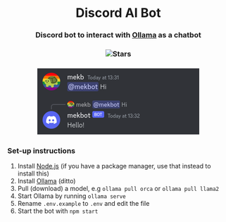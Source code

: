 <div align="center">
    <h1>Discord AI Bot</h1>
    <h3 align="center">Discord bot to interact with <a href="https://github.com/jmorganca/ollama">Ollama</a> as a chatbot</h3>
    <h3><img alt="Stars" src="https://img.shields.io/github/stars/mekb-turtle/discord-ai-bot?display_name=tag&style=for-the-badge" /></h3>
    <h3><img alt="Discord chat with the bot" src="assets/screenshot.png" /></h3>
</div>

### Set-up instructions
1. Install [Node.js](https://nodejs.org) (if you have a package manager, use that instead to install this)
2. Install [Ollama](https://github.com/jmorganca/ollama) (ditto)
3. Pull (download) a model, e.g `ollama pull orca` or `ollama pull llama2`
4. Start Ollama by running `ollama serve`
5. Rename `.env.example` to `.env` and edit the file
6. Start the bot with `npm start`

